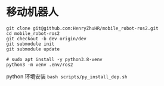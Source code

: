 # 移动机器人

```shell
git clone git@github.com:HenryZhuHR/mobile_robot-ros2.git
cd mobile_robot-ros2
git checkout -b dev origin/dev
git submodule init
git submodule update
```


```shell
# sudo apt install -y python3.8-venv
python3 -m venv .env/ros2
```

python 环境安装 `bash scripts/py_install_dep.sh`



